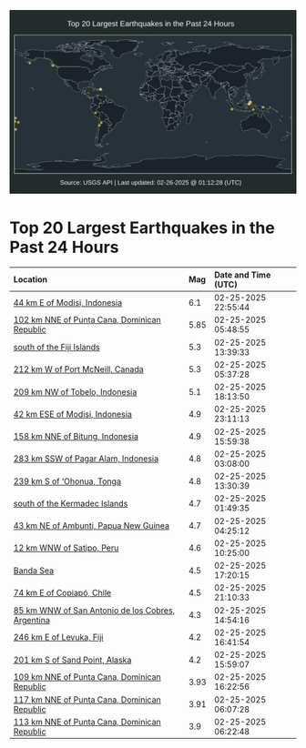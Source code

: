 ![Map](./map.png)

# Top 20 Largest Earthquakes in the Past 24 Hours

| Location | Mag | Date and Time (UTC) |
|:---|:---|:---|
| [44 km E of Modisi, Indonesia](https://earthquake.usgs.gov/earthquakes/eventpage/us6000pvgx) | 6.1 | 02-25-2025 22:55:44 |
| [102 km NNE of Punta Cana, Dominican Republic](https://earthquake.usgs.gov/earthquakes/eventpage/pr2025056002) | 5.85 | 02-25-2025 05:48:55 |
| [south of the Fiji Islands](https://earthquake.usgs.gov/earthquakes/eventpage/us6000pvca) | 5.3 | 02-25-2025 13:39:33 |
| [212 km W of Port McNeill, Canada](https://earthquake.usgs.gov/earthquakes/eventpage/us6000pv9t) | 5.3 | 02-25-2025 05:37:28 |
| [209 km NW of Tobelo, Indonesia](https://earthquake.usgs.gov/earthquakes/eventpage/us6000pvex) | 5.1 | 02-25-2025 18:13:50 |
| [42 km ESE of Modisi, Indonesia](https://earthquake.usgs.gov/earthquakes/eventpage/us6000pvh5) | 4.9 | 02-25-2025 23:11:13 |
| [158 km NNE of Bitung, Indonesia](https://earthquake.usgs.gov/earthquakes/eventpage/us6000pvd1) | 4.9 | 02-25-2025 15:59:38 |
| [283 km SSW of Pagar Alam, Indonesia](https://earthquake.usgs.gov/earthquakes/eventpage/us6000pv99) | 4.8 | 02-25-2025 03:08:00 |
| [239 km S of ‘Ohonua, Tonga](https://earthquake.usgs.gov/earthquakes/eventpage/us6000pvc9) | 4.8 | 02-25-2025 13:30:39 |
| [south of the Kermadec Islands](https://earthquake.usgs.gov/earthquakes/eventpage/us6000pv8x) | 4.7 | 02-25-2025 01:49:35 |
| [43 km NE of Ambunti, Papua New Guinea](https://earthquake.usgs.gov/earthquakes/eventpage/us6000pv9n) | 4.7 | 02-25-2025 04:25:12 |
| [12 km WNW of Satipo, Peru](https://earthquake.usgs.gov/earthquakes/eventpage/us6000pvbp) | 4.6 | 02-25-2025 10:25:00 |
| [Banda Sea](https://earthquake.usgs.gov/earthquakes/eventpage/us6000pvdi) | 4.5 | 02-25-2025 17:20:15 |
| [74 km E of Copiapó, Chile](https://earthquake.usgs.gov/earthquakes/eventpage/us6000pvfy) | 4.5 | 02-25-2025 21:10:33 |
| [85 km WNW of San Antonio de los Cobres, Argentina](https://earthquake.usgs.gov/earthquakes/eventpage/us6000pvcm) | 4.3 | 02-25-2025 14:54:16 |
| [246 km E of Levuka, Fiji](https://earthquake.usgs.gov/earthquakes/eventpage/us6000pvda) | 4.2 | 02-25-2025 16:41:54 |
| [201 km S of Sand Point, Alaska](https://earthquake.usgs.gov/earthquakes/eventpage/us6000pvcz) | 4.2 | 02-25-2025 15:59:07 |
| [109 km NNE of Punta Cana, Dominican Republic](https://earthquake.usgs.gov/earthquakes/eventpage/pr2025056008) | 3.93 | 02-25-2025 16:22:56 |
| [117 km NNE of Punta Cana, Dominican Republic](https://earthquake.usgs.gov/earthquakes/eventpage/pr2025056000) | 3.91 | 02-25-2025 06:07:28 |
| [113 km NNE of Punta Cana, Dominican Republic](https://earthquake.usgs.gov/earthquakes/eventpage/pr2025056003) | 3.9 | 02-25-2025 06:22:48 |
